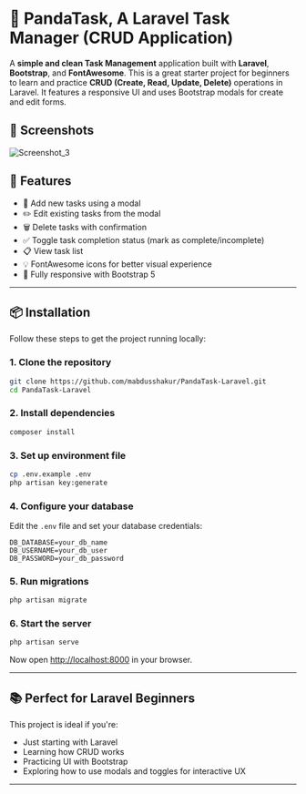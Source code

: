 # 📝 PandaTask, A Laravel Task Manager (CRUD Application)

A **simple and clean Task Management** application built with **Laravel**, **Bootstrap**, and **FontAwesome**. This is a great starter project for beginners to learn and practice **CRUD (Create, Read, Update, Delete)** operations in Laravel. It features a responsive UI and uses Bootstrap modals for create and edit forms.

## 📸 Screenshots
![Screenshot_3](https://github.com/user-attachments/assets/b20ae2b9-1063-4d32-88ec-12794957e4f4)

## 🚀 Features

* 🧾 Add new tasks using a modal
* ✏️ Edit existing tasks from the modal
* 🗑️ Delete tasks with confirmation
* ✅ Toggle task completion status (mark as complete/incomplete)
* 📋 View task list
* 💡 FontAwesome icons for better visual experience
* 📱 Fully responsive with Bootstrap 5

---

## 📦 Installation

Follow these steps to get the project running locally:

### 1. Clone the repository

```bash
git clone https://github.com/mabdusshakur/PandaTask-Laravel.git
cd PandaTask-Laravel
```

### 2. Install dependencies

```bash
composer install
```

### 3. Set up environment file

```bash
cp .env.example .env
php artisan key:generate
```

### 4. Configure your database

Edit the `.env` file and set your database credentials:

```env
DB_DATABASE=your_db_name
DB_USERNAME=your_db_user
DB_PASSWORD=your_db_password
```

### 5. Run migrations

```bash
php artisan migrate
```

### 6. Start the server

```bash
php artisan serve
```

Now open [http://localhost:8000](http://localhost:8000) in your browser.

---

## 📚 Perfect for Laravel Beginners

This project is ideal if you're:

* Just starting with Laravel
* Learning how CRUD works
* Practicing UI with Bootstrap
* Exploring how to use modals and toggles for interactive UX

---

